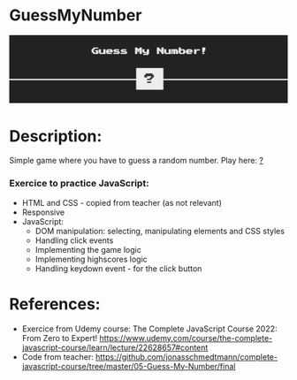 # GuessMyNumber

![Alt Text](https://github.com/AnnaZaragoza/GuessMyNumber/blob/a48ecd8e4039a6a61e3f7e503fbcaf72eeebe22c/imageGit.png)

# Description:
Simple game where you have to guess a random number. Play here: [?](https://annazaragoza.net/guess/index.html)

### Exercice to practice JavaScript:
* HTML and CSS - copied from teacher (as not relevant)
* Responsive
* JavaScript:
  - DOM manipulation: selecting, manipulating elements and CSS styles
  - Handling click events
  - Implementing the game logic 
  - Implementing highscores logic
  - Handling keydown event - for the click button

# References:
* Exercice from Udemy course: The Complete JavaScript Course 2022: From Zero to Expert!
https://www.udemy.com/course/the-complete-javascript-course/learn/lecture/22628657#content
* Code from teacher: 
https://github.com/jonasschmedtmann/complete-javascript-course/tree/master/05-Guess-My-Number/final

